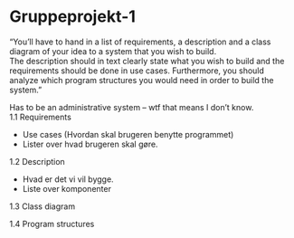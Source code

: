 # Gruppeprojekt-1

“You’ll have to hand in a list of requirements, a description and a class diagram of your idea to a system that you wish to build.  
The description should in text clearly state what you wish to build and the requirements should be done in use cases. Furthermore, you should analyze which program structures you would need in order to build the system.”  
 

Has to be an administrative system – wtf that means I don’t know.  
1.1 Requirements 
 
- Use cases (Hvordan skal brugeren benytte programmet) 
- Lister over hvad brugeren skal gøre.  

1.2 Description  
 
- Hvad er det vi vil bygge. 
- Liste over komponenter  
 
1.3 Class diagram  

 
1.4 Program structures 
